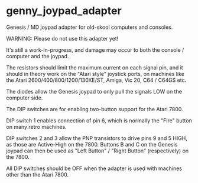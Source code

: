 # genny_joypad_adapter
Genesis / MD joypad adapter for old-skool computers and consoles.

WARNING: Please do not use this adapter yet!

It's still a work-in-progress, and damage may occur to both the console / computer and the joypad.

The resistors should limit the maximum current on each signal pin, and it should in theory work on the "Atari style" joystick ports, 
on machines like the Atari 2600/400/800/1200/130XE/ST, Amiga, Vic 20, C64 / C64GS etc.

The diodes allow the Genesis joypad to only pull the signals LOW on the computer side.

The DIP switches are for enabling two-button support for the Atari 7800.

DIP switch 1 enables connection of pin 6, which is normally the "Fire" button on many retro machines.

DIP switches 2 and 3 allow the PNP transistors to drive pins 9 and 5 HIGH, as those are Active-High on the 7800.
Buttons B and C on the Genesis joypad can then be used as "Left Button" / "Right Button" (respectively) on the 7800.

All DIP switches should be OFF when the adapter is used with machines other than the Atari 7800.

